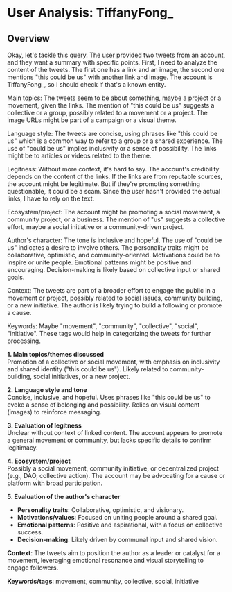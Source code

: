 # User Analysis: TiffanyFong_

## Overview

<think>
Okay, let's tackle this query. The user provided two tweets from an account, and they want a summary with specific points. First, I need to analyze the content of the tweets. The first one has a link and an image, the second one mentions "this could be us" with another link and image. The account is TiffanyFong_, so I should check if that's a known entity. 

Main topics: The tweets seem to be about something, maybe a project or a movement, given the links. The mention of "this could be us" suggests a collective or a group, possibly related to a movement or a project. The image URLs might be part of a campaign or a visual theme.

Language style: The tweets are concise, using phrases like "this could be us" which is a common way to refer to a group or a shared experience. The use of "could be us" implies inclusivity or a sense of possibility. The links might be to articles or videos related to the theme.

Legitness: Without more context, it's hard to say. The account's credibility depends on the content of the links. If the links are from reputable sources, the account might be legitimate. But if they're promoting something questionable, it could be a scam. Since the user hasn't provided the actual links, I have to rely on the text.

Ecosystem/project: The account might be promoting a social movement, a community project, or a business. The mention of "us" suggests a collective effort, maybe a social initiative or a community-driven project.

Author's character: The tone is inclusive and hopeful. The use of "could be us" indicates a desire to involve others. The personality traits might be collaborative, optimistic, and community-oriented. Motivations could be to inspire or unite people. Emotional patterns might be positive and encouraging. Decision-making is likely based on collective input or shared goals.

Context: The tweets are part of a broader effort to engage the public in a movement or project, possibly related to social issues, community building, or a new initiative. The author is likely trying to build a following or promote a cause.

Keywords: Maybe "movement", "community", "collective", "social", "initiative". These tags would help in categorizing the tweets for further processing.
</think>

**1. Main topics/themes discussed**  
Promotion of a collective or social movement, with emphasis on inclusivity and shared identity ("this could be us"). Likely related to community-building, social initiatives, or a new project.  

**2. Language style and tone**  
Concise, inclusive, and hopeful. Uses phrases like "this could be us" to evoke a sense of belonging and possibility. Relies on visual content (images) to reinforce messaging.  

**3. Evaluation of legitness**  
Unclear without context of linked content. The account appears to promote a general movement or community, but lacks specific details to confirm legitimacy.  

**4. Ecosystem/project**  
Possibly a social movement, community initiative, or decentralized project (e.g., DAO, collective action). The account may be advocating for a cause or platform with broad participation.  

**5. Evaluation of the author's character**  
- **Personality traits**: Collaborative, optimistic, and visionary.  
- **Motivations/values**: Focused on uniting people around a shared goal.  
- **Emotional patterns**: Positive and aspirational, with a focus on collective success.  
- **Decision-making**: Likely driven by communal input and shared vision.  

**Context**: The tweets aim to position the author as a leader or catalyst for a movement, leveraging emotional resonance and visual storytelling to engage followers.  

**Keywords/tags**: movement, community, collective, social, initiative